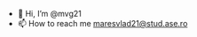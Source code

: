 - 👋 Hi, I’m @mvg21
- 📫 How to reach me maresvlad21@stud.ase.ro

<!---
mvg21/mvg21 is a ✨ special ✨ repository because its `README.md` (this file) appears on your GitHub profile.
You can click the Preview link to take a look at your changes.
--->
